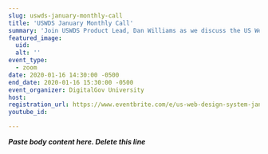 ```yaml
---
slug: uswds-january-monthly-call
title: 'USWDS January Monthly Call'
summary: 'Join USWDS Product Lead, Dan Williams as we discuss the US Web Design System and answer your questions'
featured_image: 
  uid: 
  alt: ''
event_type: 
  - zoom
date: 2020-01-16 14:30:00 -0500
end_date: 2020-01-16 15:30:00 -0500
event_organizer: DigitalGov University
host: 
registration_url: https://www.eventbrite.com/e/us-web-design-system-january-monthly-call-registration-83905173633
youtube_id: 

---
```


***Paste body content here. Delete this line***
